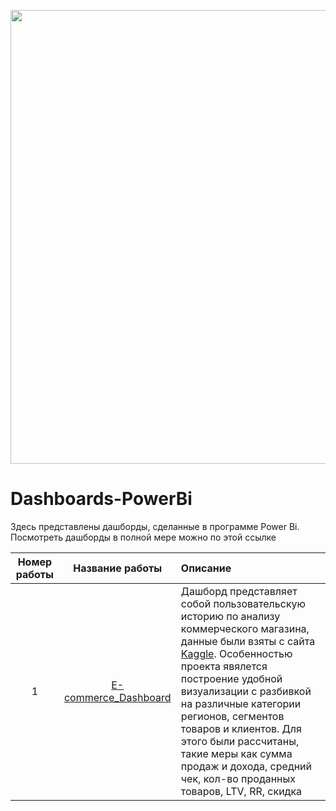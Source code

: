 <p align="center">
      <img src="https://i.ibb.co/7GNyLr3/image.png" width="726">
</p>

# Dashboards-PowerBi
Здесь представлены дашборды, сделанные в программе Power Bi. Посмотреть дашборды в полной мере можно  по этой ссылке

| Номер работы  | Название работы | Описание|
| :-----------: |:---------------:| :------------ |
| 1 | [E-commerce_Dashboard](https://github.com/Playmen998/Dashboards-PowerBi/tree/main/E-commerce_Dashboard) | Дашборд представляет собой пользовательскую историю по анализу коммерческого магазина, данные были взяты с сайта [Kaggle](https://www.kaggle.com/datasets/abdulqaderasiirii/e-commerce-data). Особенностью проекта явялется построение удобной визуализации с разбивкой на различные категории регионов, сегментов товаров и клиентов. Для этого были рассчитаны, такие меры как сумма продаж и дохода, средний чек, кол-во проданных товаров, LTV, RR, скидка|

